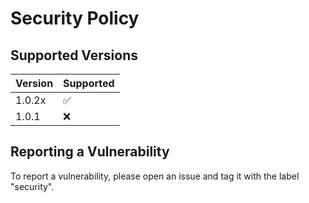 # Security Policy

## Supported Versions

| Version | Supported          |
| ------- | ------------------ |
| 1.0.2x  | :white_check_mark: |
| 1.0.1   | :x:                |

## Reporting a Vulnerability

To report a vulnerability, please open an issue and tag it with the label "security".
